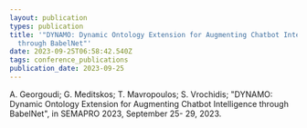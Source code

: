 ```yaml
---
layout: publication
types: publication
title: '"DYNAMO: Dynamic Ontology Extension for Augmenting Chatbot Intelligence
  through BabelNet"'
date: 2023-09-25T06:58:42.540Z
tags: conference_publications
publication_date: 2023-09-25
---
```

<!--StartFragment-->

A. Georgoudi; G. Meditskos; T. Mavropoulos; S. Vrochidis; "DYNAMO: Dynamic Ontology Extension for Augmenting Chatbot Intelligence through BabelNet", in SEMAPRO 2023, September 25- 29, 2023.

<!--EndFragment-->